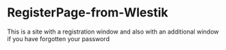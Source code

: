 # RegisterPage-from-Wlestik
This is a site with a registration window and also with an additional window if you have forgotten your password
